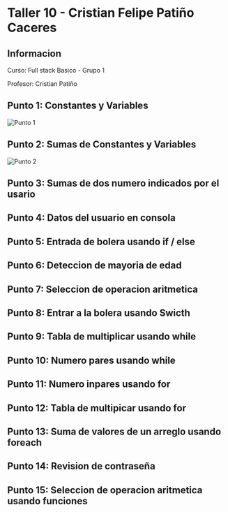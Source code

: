 <h1>Taller 10 - Cristian Felipe Patiño Caceres</h1>

<h2>Informacion</h2>
<p>Curso: Full stack Basico - Grupo 1</p>
<p>Profesor: Cristian Patiño</p>

<h2>Punto 1: Constantes y Variables</h2>
    <img src="./public/images/Punto-1" alt="Punto 1">

<h2>Punto 2: Sumas de Constantes y Variables</h2>
    <img src="./public/images/Punto-2" alt="Punto 2">
    
<h2>Punto 3: Sumas de dos numero indicados por el usario</h2>

<h2>Punto 4: Datos del usuario en consola</h2>

<h2>Punto 5: Entrada de bolera usando if / else</h2>

<h2>Punto 6: Deteccion de mayoria de edad</h2>

<h2>Punto 7: Seleccion de operacion aritmetica</h2>

<h2>Punto 8: Entrar a la bolera usando Swicth</h2>

<h2>Punto 9: Tabla de multiplicar usando while</h2>

<h2>Punto 10: Numero pares usando while</h2>

<h2>Punto 11: Numero inpares usando for</h2>

<h2>Punto 12: Tabla de multipicar usando for</h2>

<h2>Punto 13: Suma de valores de un arreglo usando foreach</h2>

<h2>Punto 14: Revision de contraseña</h2>

<h2>Punto 15: Seleccion de operacion aritmetica usando funciones</h2>
